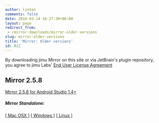 ```yaml
---
author: linton
comments: false
date: 2016-03-14 16:27:30+00:00
layout: page
redirect_from: 
 - /mirror-downloads/mirror-older-versions
slug: mirror-older-versions
title: 'Mirror: Older versions'
id: 812
---
```


By downloading jimu Mirror on this site or via JetBrain's plugin repository, you agree to jimu Labs' [End User License Agreement]({{site.baseurl}}/mirror-eula)





## Mirror 2.5.8





<p><a class="button green medium" href="http://bit.ly/1RJyYbc">Mirror 2.5.8 for Android Studio 1.4+</a></p>





##### Mirror Standalone:





[[ Mac OSX ]](http://bit.ly/1W3Rkoa) [[ Windows ]](http://bit.ly/1W3RkEs) [[ Linux ]](http://bit.ly/1RJyWAg)



